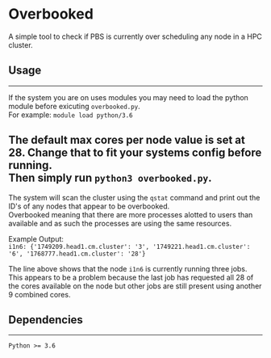 # Overbooked
A simple tool to check if PBS is currently over scheduling any node in a HPC cluster.

## Usage
------
If the system you are on uses modules you may need to load the python module before exicuting `overbooked.py`.  
For example: `module load python/3.6`  

The default max cores per node value is set at 28. Change that to fit your systems config before running.  
Then simply run `python3 overbooked.py`.
------
The system will scan the cluster using the `qstat` command and print out the ID's of any nodes that appear to be overbooked.  
Overbooked meaning that there are more processes alotted to users than available and as such the processes are using the same resources.

Example Output:  
`i1n6: {'1749209.head1.cm.cluster': '3', '1749221.head1.cm.cluster': '6', '1768777.head1.cm.cluster': '28'}`  

The line above shows that the node `i1n6` is currently running three jobs. This appears to be a problem because the last job has requested all 28 of the cores available on the node but other jobs are still present using another 9 combined cores.

## Dependencies
------
`Python >= 3.6`